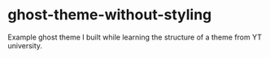 # ghost-theme-without-styling
Example ghost theme I built while learning the structure of a theme from YT university.
